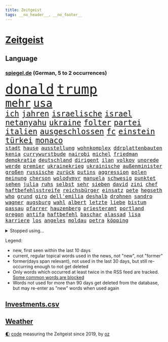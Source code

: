 ```yaml
---
title: Zeitgeist
tags: __no_header__, __no_footer__
---
```


# [Zeitgeist](https://oliz.io/zeitgeist/)

## Language

<h3><a href="https://www.spiegel.de" target="_blank">spiegel.de</a> (German, 5 to 2 occurrences)</h3>
<p style="font-family:monospace">
<span style="font-size:32pt"><a href="news_links.html#donald" class="current">donald</a></span>
<span style="font-size:32pt"><a href="news_links.html#trump" class="current">trump</a></span>
<br>
<span style="font-size:25pt"><a href="news_links.html#mehr" class="current">mehr</a></span>
<span style="font-size:25pt"><a href="news_links.html#usa" class="current">usa</a></span>
<br>
<span style="font-size:18pt"><a href="news_links.html#ich" class="current">ich</a></span>
<span style="font-size:18pt"><a href="news_links.html#jahren" class="current">jahren</a></span>
<span style="font-size:18pt"><a href="news_links.html#israelische" class="current">israelische</a></span>
<span style="font-size:18pt"><a href="news_links.html#israel" class="current">israel</a></span>
<span style="font-size:18pt"><a href="news_links.html#netanyahu" class="current">netanyahu</a></span>
<span style="font-size:18pt"><a href="news_links.html#ukraine" class="current">ukraine</a></span>
<span style="font-size:18pt"><a href="news_links.html#folter" class="current">folter</a></span>
<span style="font-size:18pt"><a href="news_links.html#partei" class="current">partei</a></span>
<span style="font-size:18pt"><a href="news_links.html#italien" class="current">italien</a></span>
<span style="font-size:18pt"><a href="news_links.html#ausgeschlossen" class="current">ausgeschlossen</a></span>
<span style="font-size:18pt"><a href="news_links.html#fc" class="current">fc</a></span>
<span style="font-size:18pt"><a href="news_links.html#einstein" class="new">einstein</a></span>
<span style="font-size:18pt"><a href="news_links.html#türkei" class="current">türkei</a></span>
<span style="font-size:18pt"><a href="news_links.html#monaco" class="current">monaco</a></span>
<br>
<span style="font-size:12pt"><a href="news_links.html#stadt" class="current">stadt</a></span>
<span style="font-size:12pt"><a href="news_links.html#hause" class="current">hause</a></span>
<span style="font-size:12pt"><a href="news_links.html#ausstellung" class="current">ausstellung</a></span>
<span style="font-size:12pt"><a href="news_links.html#wohnkomplex" class="new">wohnkomplex</a></span>
<span style="font-size:12pt"><a href="news_links.html#ddrplattenbauten" class="new">ddrplattenbauten</a></span>
<span style="font-size:12pt"><a href="news_links.html#kenia" class="current">kenia</a></span>
<span style="font-size:12pt"><a href="news_links.html#currywurstbude" class="new">currywurstbude</a></span>
<span style="font-size:12pt"><a href="news_links.html#nairobi" class="new">nairobi</a></span>
<span style="font-size:12pt"><a href="news_links.html#michel" class="current">michel</a></span>
<span style="font-size:12pt"><a href="news_links.html#friedman" class="current">friedman</a></span>
<span style="font-size:12pt"><a href="news_links.html#demokratie" class="current">demokratie</a></span>
<span style="font-size:12pt"><a href="news_links.html#deutschland" class="current">deutschland</a></span>
<span style="font-size:12pt"><a href="news_links.html#dirigent" class="current">dirigent</a></span>
<span style="font-size:12pt"><a href="news_links.html#ilan" class="new">ilan</a></span>
<span style="font-size:12pt"><a href="news_links.html#volkov" class="new">volkov</a></span>
<span style="font-size:12pt"><a href="news_links.html#unorede" class="new">unorede</a></span>
<span style="font-size:12pt"><a href="news_links.html#werde" class="current">werde</a></span>
<span style="font-size:12pt"><a href="news_links.html#premier" class="current">premier</a></span>
<span style="font-size:12pt"><a href="news_links.html#ukrainekrieg" class="current">ukrainekrieg</a></span>
<span style="font-size:12pt"><a href="news_links.html#ukrainische" class="current">ukrainische</a></span>
<span style="font-size:12pt"><a href="news_links.html#außenminister" class="current">außenminister</a></span>
<span style="font-size:12pt"><a href="news_links.html#großen" class="current">großen</a></span>
<span style="font-size:12pt"><a href="news_links.html#russische" class="current">russische</a></span>
<span style="font-size:12pt"><a href="news_links.html#zurück" class="current">zurück</a></span>
<span style="font-size:12pt"><a href="news_links.html#putins" class="current">putins</a></span>
<span style="font-size:12pt"><a href="news_links.html#aggression" class="new">aggression</a></span>
<span style="font-size:12pt"><a href="news_links.html#polen" class="current">polen</a></span>
<span style="font-size:12pt"><a href="news_links.html#meinung" class="current">meinung</a></span>
<span style="font-size:12pt"><a href="news_links.html#cherson" class="current">cherson</a></span>
<span style="font-size:12pt"><a href="news_links.html#wolodymyr" class="current">wolodymyr</a></span>
<span style="font-size:12pt"><a href="news_links.html#manuela" class="current">manuela</a></span>
<span style="font-size:12pt"><a href="news_links.html#schwesig" class="current">schwesig</a></span>
<span style="font-size:12pt"><a href="news_links.html#punktet" class="current">punktet</a></span>
<span style="font-size:12pt"><a href="news_links.html#sehen" class="current">sehen</a></span>
<span style="font-size:12pt"><a href="news_links.html#julia" class="current">julia</a></span>
<span style="font-size:12pt"><a href="news_links.html#ruhs" class="current">ruhs</a></span>
<span style="font-size:12pt"><a href="news_links.html#selbst" class="current">selbst</a></span>
<span style="font-size:12pt"><a href="news_links.html#sehr" class="current">sehr</a></span>
<span style="font-size:12pt"><a href="news_links.html#sieben" class="current">sieben</a></span>
<span style="font-size:12pt"><a href="news_links.html#david" class="current">david</a></span>
<span style="font-size:12pt"><a href="news_links.html#zini" class="new">zini</a></span>
<span style="font-size:12pt"><a href="news_links.html#chef" class="current">chef</a></span>
<span style="font-size:12pt"><a href="news_links.html#haftbefehlsstreife" class="new">haftbefehlsstreife</a></span>
<span style="font-size:12pt"><a href="news_links.html#reichsbürger" class="current">reichsbürger</a></span>
<span style="font-size:12pt"><a href="news_links.html#einsatz" class="current">einsatz</a></span>
<span style="font-size:12pt"><a href="news_links.html#pete" class="current">pete</a></span>
<span style="font-size:12pt"><a href="news_links.html#hegseth" class="current">hegseth</a></span>
<span style="font-size:12pt"><a href="news_links.html#who" class="new">who</a></span>
<span style="font-size:12pt"><a href="news_links.html#grund" class="current">grund</a></span>
<span style="font-size:12pt"><a href="news_links.html#giro" class="new">giro</a></span>
<span style="font-size:12pt"><a href="news_links.html#dell'emilia" class="new">dell'emilia</a></span>
<span style="font-size:12pt"><a href="news_links.html#deshalb" class="current">deshalb</a></span>
<span style="font-size:12pt"><a href="news_links.html#drohnen" class="current">drohnen</a></span>
<span style="font-size:12pt"><a href="news_links.html#sandro" class="current">sandro</a></span>
<span style="font-size:12pt"><a href="news_links.html#wagner" class="current">wagner</a></span>
<span style="font-size:12pt"><a href="news_links.html#augsburg" class="current">augsburg</a></span>
<span style="font-size:12pt"><a href="news_links.html#wahl" class="current">wahl</a></span>
<span style="font-size:12pt"><a href="news_links.html#albert" class="current">albert</a></span>
<span style="font-size:12pt"><a href="news_links.html#letzte" class="current">letzte</a></span>
<span style="font-size:12pt"><a href="news_links.html#liebe" class="current">liebe</a></span>
<span style="font-size:12pt"><a href="news_links.html#bistum" class="current">bistum</a></span>
<span style="font-size:12pt"><a href="news_links.html#passau" class="current">passau</a></span>
<span style="font-size:12pt"><a href="news_links.html#pfarrer" class="current">pfarrer</a></span>
<span style="font-size:12pt"><a href="news_links.html#hauzenberg" class="new">hauzenberg</a></span>
<span style="font-size:12pt"><a href="news_links.html#priesteramt" class="new">priesteramt</a></span>
<span style="font-size:12pt"><a href="news_links.html#portland" class="new">portland</a></span>
<span style="font-size:12pt"><a href="news_links.html#oregon" class="current">oregon</a></span>
<span style="font-size:12pt"><a href="news_links.html#antifa" class="new">antifa</a></span>
<span style="font-size:12pt"><a href="news_links.html#haftbefehl" class="current">haftbefehl</a></span>
<span style="font-size:12pt"><a href="news_links.html#baschar" class="new">baschar</a></span>
<span style="font-size:12pt"><a href="news_links.html#alassad" class="new">alassad</a></span>
<span style="font-size:12pt"><a href="news_links.html#lisa" class="current">lisa</a></span>
<span style="font-size:12pt"><a href="news_links.html#karriere" class="current">karriere</a></span>
<span style="font-size:12pt"><a href="news_links.html#los" class="current">los</a></span>
<span style="font-size:12pt"><a href="news_links.html#angeles" class="current">angeles</a></span>
<span style="font-size:12pt"><a href="news_links.html#moldau" class="new">moldau</a></span>
<span style="font-size:12pt"><a href="news_links.html#petra" class="current">petra</a></span>
<span style="font-size:12pt"><a href="news_links.html#köpping" class="new">köpping</a></span>
</p>
<details>
<summary>Stopped using...</summary>
<p class="former" style="font-size:12pt">
fort(1799) maria(1799) verfassungsschutz(1799) erwägt(1798) binnen(1797) bochum(1797) reihe(1797) umwelt(1797) versuchten(1797) warentest(1797) worte(1797) positiv(1796) samstag(1796) schoss(1796) wunsch(1796) zuschauer(1796) christoph(1795) messer(1795) seitdem(1795) verfügung(1795) george(1794) kritisierte(1794) langer(1794) mahnt(1794) nahmen(1794) pandemie(1794) schalke(1794) sonne(1794) beteiligten(1793) corona(1793) kämpfte(1793) schwarze(1793) zeugen(1793) 04(1792) berlins(1792) bietet(1792) stößt(1792) versorgt(1792) woher(1792) bayerischen(1791) höher(1791) märz(1791) warf(1791) weder(1791) körperverletzung(1790) rechts(1790) regen(1790) torhüter(1790) überlebte(1790) 50000(1789) besucht(1789) dramatisch(1789) punkten(1789) standort(1789) tschechien(1789) dauern(1788) kochen(1788) schwierigkeiten(1788) vermeiden(1788) radikale(1787) wochenlang(1787) deals(1785) i(1785) verbände(1785) appell(1784) juni(1784) versprochen(1784) glücklich(1783) herr(1782) gesetze(1781) unterstützer(1781) wies(1781) entsetzen(1779) halb(1779) konsum(1778) spanische(1778) beiträge(1777) letztes(1775) gesamten(1773) gehörte(1772) kontakt(1772) schießen(1769) verhandeln(1769) bestmarke(1768) freiwillig(1768) handy(1767) hoffnungen(1765) gewarnt(1758) verdoppelt(1748) teuren(1744) leiter(1718) geehrt(1601) jahresende(1558) zentralbank(1547) sammelt(1544) seither(1543) bundesanwaltschaft(1527) zugestimmt(1514) verurteilung(1510) erfolgreichste(1502) weibliche(1497) gestern(1482) hierzulande(1443) zentralen(1423) einschätzungen(1420) volksverhetzung(1414) beliebt(1405) temperaturen(1371) geheimdienst(1366) öffentlichrechtlichen(1361) aufgestellt(1355) ring(1332) links(1267) fox(1250) prominenten(1219) viral(1211) grünenpolitikerin(1206) cannabis(1204) konkurrenten(1198) youtube(1188) osnabrück(1181) maschine(1178) erlegen(1159) vizekanzler(1125) hände(1116) ereignet(1097) gerechtfertigt(1094) tel(1090) einsamkeit(1081) aviv(1079) eingriff(1078) zweifeln(1069) ulm(1028) ig(1027) game(1014) hauses(1005) muster(1000) dritter(997) opfers(997) perfekten(992) verwendet(990) emotionale(978) passanten(977) baden(955) bürokratie(953) verschleppt(950) weimar(949) richtigen(943) wurzeln(921) fließen(915) tragischen(914) höhepunkt(911) umsetzen(903) 13jährige(880) durchgesetzt(873) kleinflugzeug(873) massenhaft(865) höchststand(858) vierten(854) spaniens(852) zürich(847) lebensgefährlich(830) sandra(829) vertreten(813) entscheidende(796) häfen(778) lagen(777) schönste(774) geprüft(761) seltener(761) drehte(750) digitalen(746) hymne(725) fußballfans(723) getöteter(721) rolf(718) einander(710) demos(704) waffenruhe(698) begründet(695) überraschende(687) club(674) wahlsieg(673) stellten(665) sprecherin(664) kapitän(645) golden(644) 18jährige(643) leise(640) bereichen(638) stoffe(638) japanischen(637) simon(635) zurückgekehrt(630) bill(614) abgefeuert(613) eilantrag(612) schumacher(611) normalerweise(607) sendet(607) rast(605) niemals(604) gesundheitszustand(600) meister(584) konzept(583) inakzeptabel(576) macher(576) verbringen(576) häusern(571) falscher(570) kehl(567) schätzt(564) glimpflich(563) rechtslage(557) usmedien(553) einfacher(549) märkte(548) persönlichkeit(547) fotografiert(546) angeschlagene(543) hessischen(541) singapur(539) geringer(538) vizepräsident(538) ersatz(535) laufende(534) messerangriff(525) faktencheck(518) unzulässig(513) relativ(508) handwerk(507) bereut(504) düstere(498) laufender(493) hitlers(488) kugeln(486) vergnügen(486) spielerinnen(483) verdachtsfall(479) gewusst(476) vorteile(474) bilden(473) entwirft(469) beißt(465) dresdner(464) kollegin(463) zelebriert(461) rekordsumme(457) axel(450) gebissen(447) nervös(447) häusliche(444) peinlich(436) unsicher(432) abriss(431) spacex(426) auftritten(425) verfehlt(424) erkunden(422) zugunsten(420) geschah(418) altern(414) grafiken(413) zukommt(406) lächerlich(403) weiblichen(403) merz'(401) metropolen(401) schau(401) bond(400) leichenfund(400) coronavirus(396) telefoniert(396) kursk(392) reichlich(392) entlassungen(390) versprach(389) arbeitsplätze(383) zugriff(377) allgemeine(375) australische(375) gebiets(375) gianni(374) infantino(374) witze(374) zurecht(374) gegenden(369) müde(369) dc(368) verhinderte(368) krebserkrankung(365) südfrankreich(365) 007(363) ungewiss(361) zuständig(360) getötete(359) hugo(359) feuerpause(354) lebensmittelpreise(354) fassen(352) gescheiterten(352) pelicot(350) staatliche(348) blume(346) katastrophal(346) begrüßt(345) marcel(345) springer(345) mittelalter(342) absolute(341) verteidigungsausgaben(341) gewaltdelikten(340) first(339) 19jährige(338) vögel(338) geladen(337) prangert(337) inhalten(334) mächtigsten(333) t(332) konten(329) ansichten(328) green(328) erkrankten(324) studenten(324) sven(324) downsyndrom(322) strafzöllen(320) autorinnen(317) 40jährigen(313) usverteidigungsminister(311) fsv(309) anfühlt(305) joseph(304) tankstelle(301) kultur(300) empfangen(296) mobile(296) jahrzehntelang(294) rüstung(292) repräsentantenhaus(290) brasilianer(287) herrmann(286) niederlagen(285) lobbyisten(282) oscarpreisträger(280) recherche(280) serena(279) zugeständnisse(279) rechtsstaat(274) eingeschaltet(271) models(271) medizinstudium(270) streng(270) tränengas(270) 170(269) amtskollegen(267) beschwert(266) mandat(265) begeht(262) lasse(262) rebellen(262) freigegeben(259) sanierung(258) unabhängig(258) mache(257) geruch(252) herrschaft(252) kriegt(251) angestiegen(250) füllen(250) getränke(249) vorbereitung(249) täters(248) adler(242) exminister(242) solaranlagen(242) freier(241) sauerland(241) behauptung(240) gefährdete(240) stoff(240) weltlage(239) messerangreifer(237) zahlte(236) vietnam(235) ähnlich(235) gewöhnen(233) handschlag(232) kinderinterview(231) klimaneutral(231) häuslicher(229) ältester(228) farbe(227) problematisch(225) kümmert(223) medwedew(223) neigt(223) aufzunehmen(222) chile(222) gefechten(221) gewitter(221) travis(220) starship(217) hunger(216) offizielles(216) 19jähriger(215) heilen(215) boykottiert(211) erfreut(211) fifapräsident(211) blog(210) jahrestag(210) zugunglück(210) entwendet(209) furore(209) massenentlassungen(209) organisieren(208) riesiges(208) schärfe(206) hannah(205) sand(205) ussondergesandte(205) 1945(204) 60jährige(204) ausschließen(204) jerome(204) angemessen(202) trumpzölle(202) out(201) durften(200) entscheidender(200) lagern(200) zollstreit(200) sicherheitskonferenz(199) fördert(198) obst(198) überfälle(198) 70000(197) bezahlte(197) nationalen(196) strikt(196) vermehrt(196) beschießt(195) billigware(195) uszöllen(195) 21jähriger(192) entsendung(192) entwickelten(192) katastrophale(192) schöpfen(192) staats(191) käse(190) streamer(190) quadrat(189) riad(189) absolvieren(188) pflanzen(188) usrapper(188) 26jährigen(187) 64(187) strukturen(187) uganda(187) generalstaatsanwaltschaft(186) neukölln(185) oval(185) umwelthilfe(185) venus(185) gebunden(182) momenten(182) fragwürdige(181) kaution(180) newsupdate(180) warmen(180) friedens(179) barbara(178) lorenz(178) narren(178) schwarzroten(177) attraktiv(176) vermieden(176) ausflug(174) meistens(174) schiebt(172) technologien(172) glamour(170) zweijährige(169) fauxpas(168) vorliegt(168) zelte(168) aufmerksam(167) gerichtlich(167) verarbeitet(167) gästen(166) selenskyjs(166) south(166) mumbai(165) ukrainerusslandkrieg(165) wilhelm(165) bewaffnet(164) massaker(164) 34jähriger(163) spätestens(163) angriffskriegs(162) betrugs(162) schossen(162) schürt(162) angepasst(161) festivals(161) fortschritt(161) livestreams(160) fahndung(158) letztlich(158) 18000(157) nukleare(157) wartete(157) fernseher(156) streeck(156) einzudämmen(155) flüsse(155) löscht(155) sensiblen(155) islam(154) sichere(154) spiegelmitarbeiterin(154) abzusehen(152) inspiration(152) säugling(152) nötigen(151) siedlungen(151) faber(150) covid(149) erreichbar(149) menschheit(149) spitzenkandidat(149) begriffe(148) versöhnliche(148) darja(147) funktionen(147) hungersnot(147) milliardärs(147) modernisierung(147) parade(147) staatsfernsehen(147) eingesetzte(146) lava(146) mikrofon(146) sperrung(146) mahnte(145) verteidigungspolitiker(145) gletscher(144) schmelzen(144) heinz(143) nachgefragt(143) sportgymnastik(143) hilfsorganisationen(142) laufe(140) pünktlicher(140) ghada(139) kinofilm(139) kzgedenkstätte(138) leichtes(137) bodensee(136) expremier(136) nützliche(136) gemein(135) verehrt(135) argentinischen(134) bezweifelt(134) aggressiv(133) garcía(133) vorrang(133) ábrego(133) 8500(131) gebaute(131) eröffnen(130) fotograf(130) jk(130) explodierte(129) freiwilligkeit(129) mehrfamilienhauses(129) sohnes(129) sumpf(129) nahrung(128) haftbefehle(127) hotspur(127) ebike(126) bauwerk(125) gym(125) lindern(125) dienstwaffe(124) missfallen(124) 68(123) meldeten(123) oldenburg(123) waschbären(123) weltgeschehen(123) einsätzen(122) gesundheitsschäden(122) überfahren(122) elena(121) virginia(121) chatapp(120) holten(120) pistole(120) absagen(119) bewerben(119) geheimtreffen(119) hawaii(119) religiösen(118) verstorbene(118) ausgehungert(117) blätter(117) francisco(117) kannte(116) sonnenschein(116) verlag(116) angebracht(115) besuchern(115) nacken(115) oasis(115) randale(115) verpassten(115) zurückgetreten(115) 18jährigen(114) gefallene(114) ohio(114) 1970(113) einzigartigen(112) anrücken(111) blauen(111) clip(111) getragen(111) klares(111) bohlen(110) gerecht(110) mittelalters(110) verfassungsschutzes(110) ausüben(109) billionen(109) maschinenbauer(109) motivation(109) stone(109) geschildert(108) gewähren(108) irgendwie(108) konzentrieren(108) wohnkosten(108) aufgewachsen(107) spart(107) teures(107) undercover(107) geschenkt(106) schwelt(106) sexuellem(105) till(105) bestimmter(104) erbrechen(104) hausbesitzer(103) konto(103) ocean(103) erpressbar(102) katze(102) mehrfamilienhaus(102) befördern(101) bundeskriminalamt(101) kandidatin(101) maß(101) ablösen(100) durchschnitt(100) gipfeltreffen(100) melania(100) vermutung(100) wachsender(100) antisemitisch(99) geldgeber(99) follower(98) gallagher(98) brandbrief(97) dopingspiele(97) gazaoffensive(97) verstößt(97) vorzeitige(97) 15000(95) einzustellen(95) stereotype(95) wiederentdeckt(95) würdigte(95) zollabkommen(95) überstanden(95) irren(94) photovoltaik(94) verbringt(94) örtliche(94) afrikanische(93) auschwitz(93) auszeit(92) lebenswerk(92) tasche(92) vollzeit(92) coldplay(91) deutschem(91) drogenbeauftragter(91) wgzimmerpreise(91) wohnviertel(91) überschlagen(91) bemerkung(90) booten(90) elektronisches(90) fragezeichen(90) importiert(90) kampfkandidatur(90) kitaplätze(90) ninja(90) rasantes(90) spucken(90) transformation(90) beanspruchen(89) behinderung(89) cops(89) dörfer(89) linienbus(89) mascha(89) maul(89) präsidentenamt(89) schilinski(89) chiquita(88) eigenheim(88) fahrgast(88) ohr(88) schwung(88) stacheln(88) alkurd(87) anordnung(87) besorgniserregend(87) brasilianischen(87) elfjähriger(87) errichtet(87) kleindienst(87) küchenmesser(87) rechtskonservative(87) vorfreude(87) anmelden(86) falschaussage(86) notlanden(86) rennwagen(86) untersuchungsausschuss(86) abenteuer(85) drogenboss(85) ernähren(85) hoteliers(85) reichweite(85) 17000(84) beschädigte(84) bevölkern(84) bienen(84) geklaut(84) rauskommt(84) unverständnis(84) überlebenstipps(84) 40jähriger(83) austauschschüler(83) burnout(83) christopher(83) erfolgen(83) europameisterschaft(83) gewisse(83) lehrkräftemangel(83) me(83) nowitzki(83) unobericht(83) bellinghams(82) jobe(82) literaturauszeichnung(82) nachbar(82) ohren(82) renée(82) sbu(82) vertrauensverlust(82) bandenkriminalität(81) bildungssenatorin(81) essstörungen(81) familienurlaub(81) milliardenloch(81) masken(80) morde(80) beleidigung(79) gesundheitsrisiken(79) maja(79) oberverwaltungsgericht(79) bezirk(78) geldpolitik(78) ram(78) umziehen(78) brooks(77) demoliert(77) dogg(77) leistungssport(77) snoop(77) varfolomeev(77) vaude(77) darauffolgende(76) kernkraftwerk(76) raumschiff(76) rentnerinnen(76) rhythmischen(76) 84jähriger(75) rowlings(75) spitzenpolitiker(75) grünenspitze(74) ausdruck(73) formel1saison(73) minneapolis(73) pilger(73) uspolitiker(73) abgeführt(72) einwohnern(72) gewaltbereite(72) joker(72) spätes(72) absichern(71) aliens(71) atomanlagen(71) filmgeschichte(71) hinterbliebenen(71) kopftuch(71) lohnfortzahlung(71) suggerieren(71) administration(70) eigentlichen(70) süßen(70) abdulmohsen(69) arbeitswelt(69) comebacks(69) freundlich(69) medizinstudierende(69) pixarfilm(69) riesenrakete(69) taleb(69) abstürzte(68) einklagen(68) erzwingen(68) geheimdienstes(68) heißem(68) liefen(68) maskenaffäre(68) verwundete(68) websites(68) fortzusetzen(67) geldanlage(67) mittels(67) raducanu(67) ansprechen(66) anstehende(66) bedrohlich(66) betrieben(66) danny(66) kifft(66) krankenschwester(66) kunststoff(66) postete(66) sinnbildlich(66) vorwurfs(66) wäsche(66) angekündigte(65) besaß(65) kündigungen(65) schulverweis(65) anstehenden(64) atomanlage(64) coronamasken(64) foodwatch(64) liebsten(64) mathias(64) medizinische(64) meerenge(64) mexikanischer(64) verbraucherorganisation(64) vorsaison(64) zitiert(64) aussagt(63) marschflugkörper(63) plastikflaschen(63) 16000(62) bauindustrie(62) duolingo(62) fotografieren(62) greenwashing(62) mitleid(62) abrupte(61) dm(61) hirn(61) polizistinnen(61) rampenlicht(61) usangriffe(61) ausschreibung(60) drogenhotspot(60) hongkonger(60) regie(60) reiners(60) sofern(60) staatshilfen(60) utopia(60) ärgert(60) 120000(59) mittelfranken(59) schwitzt(59) spdbauministerin(59) verbote(59) förderschulen(58) griechische(58) usschauspielerin(58) aufgelegt(57) hungernde(57) luxushotels(57) sicherheitslücke(57) wuchermieten(57) auftaktmatch(56) auszuüben(56) bundesligasaison(56) entlastet(56) instanzen(56) regelungen(56) sanieren(56) schäbig(56) zusammenhalt(56) übergewichtige(56) furcht(55) haushalten(55) kelce(55) krefeld(55) parfüm(55) schuldspruch(55) streamingplattform(55) zugesagte(55) 2031(54) aufrüsten(54) berghütten(54) düster(54) entsenden(54) hütten(54) truppenbesuch(54) verlobung(54) warnten(54) alcatraz(53) bierkonsum(53) detonationen(53) jay(53) müllentsorgung(53) niedrigen(53) sicherheitsgefühl(53) vernichtet(53) abschiebeknast(52) borg(52) høiby(52) knien(52) mafiaboss(52) mettemarit(52) organ(52) 5(51) abschiebelager(51) lieblingssong(51) unachtsam(51) 383(50) ciara(50) emspiel(50) freizeitparks(50) initiativen(50) natürliche(50) durchmesser(49) frauenfußball(49) gewaltsam(49) typ(49) bergsteigen(48) handelsschiffe(48) klimaschädlichen(48) leinfeldenechterdingen(48) neandertaler(48) tibet(48) völkerrecht(48) auffälligen(47) cybertruck(47) großteils(47) noel(47) stiko(47) thrones(47) turner(47) tätigkeiten(47) wilden(47) attraktionen(46) county(46) fechterin(46) fluminense(46) katastrophenschutz(46) propalästinaaktivisten(46) uskatastrophenschutzbehörde(46) year(46) zurückgestuft(46) aberkannt(45) drache(45) entsandt(45) umkrempeln(45) zusage(45) überlastung(45) 42000(44) gisèle(44) krüger(44) stemmt(44) unterschätzen(44) valentin(44) wahnsinnig(44) wegducken(44) weippert(44) ausfuhren(43) bademeister(43) depot(43) panzerfaust(43) ardsommerinterview(42) baupreise(42) grünheide(42) pragmatismus(42) ruhig(42) schwerkranke(42) stören(42) uhren(42) wildbahn(42) wirtschaftsexperten(42) discounter(41) freundes(41) memes(41) sharon(41) atommüll(40) burgtheater(40) sprichwort(40) aufräumen(39) gerächt(39) kaufanreize(39) profikarriere(39) abstimmungen(38) leistungsdruck(38) aktienmärkte(37) blöd(37) entmachten(37) passive(37) populären(37) zurückhalten(37) alkoholisierter(36) freigabe(36) gefundener(36) geschäften(36) hansjoachim(36) prominentesten(36) unterhält(36) zelle(36) absetzen(35) angeblichen(35) ermittlungsakten(35) nobody(35) offenbach(35) unbemerkt(35) ächzt(35) klammern(34) nius(34) präsentierte(34) swatch(34) usbotschaft(34) verständlich(34) zutritt(34) coldplaykonzert(33) footballprofi(33) kurzerhand(33) pflegeleicht(33) server(33) weltranglistenersten(33) managers(32) rebellenmiliz(32) überschätzen(32) ablehnung(31) alexia(31) bahnchef(31) blockbuster(31) ex(31) isolation(31) putellas(31) steuereinnahmen(31) usnotenbankchef(31) ähnlicher(31) 84(30) bett(30) ergänzen(30) gastgewerbe(30) holzkirche(30) ingo(30) schutzwall(30) umsätze(30) wasserkraftwerk(30) weitem(30) dichtmachen(29) funktionierte(29) harmlosen(29) marla(29) svenja(29) südsudan(29) windkraft(29) zwölften(29) 15jährige(28) angus(28) anstand(28) bedenklich(28) boten(28) erobert(28) hohes(28) keßler(28) kompromisse(28) marcus(28) marianne(28) rechtsextremistin(28) scheuer(28) southwest(28) spekulieren(28) weiterführen(28) übertragungen(28) alarmierend(27) auszubildende(27) chatgpthersteller(27) eintritt(27) lucy(27) riedlingen(27) trumplager(27) außerirdisches(26) force(26) herstellung(26) idiot(26) millionenstrafe(26) personalchefin(26) wachmann(26) fahndern(25) fertige(25) kiregeln(25) steige(25) vollen(25) atomare(24) eintrittsgeld(24) naturkatastrophe(24) sascha(24) stellwerk(24) gezerre(23) harrison(23) kluge(23) nachrede(23) noten(23) polizeibeamter(23) schönheitsoperationen(23) wahlkreise(23) zweifellos(23) übler(23) allianzen(22) aufklären(22) aufzeichnungen(22) brutale(22) halbiert(22) wochenlangem(22) anas(21) b’tselem(21) cambridge(21) extremwetterereignissen(21) gehofft(21) kipppunkt(21) paketen(21) ängste(21) 68000(20) deutete(20) firmengelände(20) libanesischen(20) mainzer(20) pessimistischer(20) sexy(20) windparks(20) abrüstung(19) aufgibt(19) ausgesetzten(19) dmitrij(19) gewährleisten(19) hosen(19) spdfinanzminister(19) 750(18) bedient(18) vermeintliches(18) 104(17) bedauern(17) gebietsabtretungen(17) niedrigwasser(17) sequels(17) belarussischen(16) berüchtigten(16) heiraten(16) monika(16) tschechischen(16) ukrainegipfel(16) bräuchten(15) jüdischer(15) ranch(15) spiderman(15) unwohl(15) verschlechtert(15) wagten(15) wyoming(15) bedeutendsten(14) exklusiv(14) saboteure(14) smartwatches(14) videoschalte(14) vorläufige(14) werbeaufsicht(14) zeitungsbericht(14) afdkandidat(13) arbeitsgericht(13) bespielt(13) hurrikansaison(13) texanische(13) altenheim(12) datet(12) lucas(12) marko(12) traktor(12) umsatzrückgang(12) 230(11) altman(11) ausspielen(11) perth(11) sam(11)
</p>
</details>
<p>Legend:
<ul>
<li><span class="new">new</span>, first seen within the last 10 days</li>
<li><span class="current">current</span>, regular topical words used in the news, not "new", not "former"</li>
<li><span class="former">former(days span relevant)</span>, not used in the last 30 days, but still re-occurring enough to not get deleted</li>
<li>Only words which occurred at least twice in the RSS feed are tracked. <a href="language/filters.py">Some common words are blocked</a></li>
<li>Words not used for more than 90 days get deleted from the database, but may re-enter as "new" words when used again</li>
</ul>
</p>

## [Investments](investments.html)[.csv](investments.csv)

## [Weather](weather.html)

<footer>
<a href="javascript:toggleTheme()" class="nav">🌓</a>
<a href="https://github.com/ooz/zeitgeist">code</a> measuring the Zeitgeist since 2019, by <a href="https://oliz.io">oz</a>
</footer>
